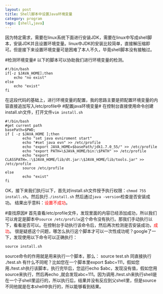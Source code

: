 ```yaml
---
layout: post
title: Shell脚本中设置Java环境变量
category: program 
tags: [shell,java]
---
```


因为特定需求，需要在linux系统下面进行安装JDK，需要在linux中写成shell脚本，安装JDK并且设置环境变量。linux中JDK的安装比较简单，直接解压缩即可。但是接下来设置环境变量可是困难了本人不久，毕竟shell脚本没有接触过。

#检测环境变量#
以下的脚本可以协助我们进行环境变量的检测。

```
#!/bin/bash
if[-z $JAVA_HOME];then
    echo "no exist"
else
    echo "exist"
fi
```

在这段代码的基础上，进行环境变量的配置，我的思路主要是把配置环境变量的内容直接追加写入/etc/profile中
#配置java环境变量#
在控制台直接使用命令创建install.sh文件，打开文件`vim install.sh`

```
#!/bin/bash
#get current path
basePath=$PWD;
if [ -z $JAVA_HOME ];then
        echo "set java evniroment start"
        echo "#set java evn" >> /etc/profile
        echo "export JAVA_HOME=$basePath/jdk1.7.0_55/" >> /etc/profile
        echo "export PATH=\$JAVA_HOME/bin:\$PATH" >> /etc/profile
        echo "export CLASSPATH=.:\$JAVA_HOME/lib/dt.jar:\$JAVA_HOME/lib/tools.jar" >> /etc/profile
        source /etc/profile
else
        echo "exist"
fi
```

OK，接下来我们执行以下，首先对install.sh文件授予执行权限：`chmod 755 install.sh`。然后执行`./install.sh`
然后通过`java -version`检查是否安装成功。
结果出乎意料：<font color="red">设置不成功</font>。

#查找原因#
首先查看/etc/profile文件，发现里面的内容已经添加成功，所以我们可以肯定是脚本中`source /etc/profile`这个命令没有执行。那我们手动执行以下，看看是否可以。在控制台手动执行该命令后，然后再次检测是否安装成功，<font color="red">成功</font>。
很是疑惑这个问题，哪怎么执行这个脚本才可以一次性成功呢？google了一下，发现使用以下命令可以正确执行：

```
source install.sh
```

source命令的作用就是用来执行一个脚本，那么： source test.sh 同直接执行 ./test.sh 有什么不同呢？比如您在一个脚本里export $abc=111，假如您用./test.sh执行该脚本，执行完毕后，您运行echo $abc，发现没有值，假如您用source来执行，然后再echo ,就会发现abc=111。因为调用./test.sh来执行shell是在一个子shell里运行的，所以执行后，结果并没有反应到父shell里，但是source不同他就是在本shell中执行的，所以能够看到结果。











